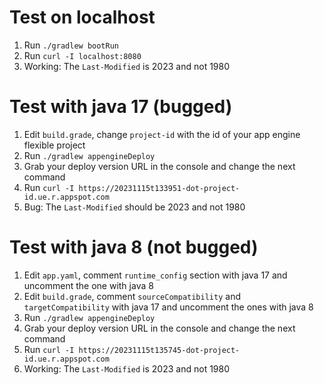 # Test on localhost
1. Run `./gradlew bootRun`
2. Run `curl -I localhost:8080`
3. Working: The `Last-Modified` is 2023 and not 1980

# Test with java 17 (bugged)
1. Edit `build.grade`, change `project-id` with the id of your app engine flexible project
2. Run `./gradlew appengineDeploy`
3. Grab your deploy version URL in the console and change the next command
4. Run `curl -I https://20231115t133951-dot-project-id.ue.r.appspot.com`
5. Bug: The `Last-Modified` should be 2023 and not 1980

# Test with java 8 (not bugged)
1. Edit `app.yaml`, comment `runtime_config` section with java 17 and uncomment the one with java 8
2. Edit `build.grade`, comment `sourceCompatibility` and `targetCompatibility` with java 17 and uncomment the ones with java 8
3. Run `./gradlew appengineDeploy`
4. Grab your deploy version URL in the console and change the next command
5. Run `curl -I https://20231115t135745-dot-project-id.ue.r.appspot.com`
6. Working: The `Last-Modified` is 2023 and not 1980
